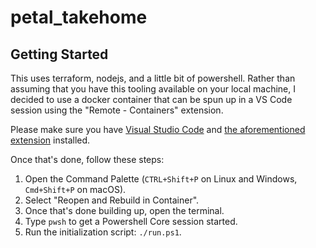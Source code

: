 # petal_takehome

## Getting Started ##
This uses terraform, nodejs, and a little bit of powershell.  Rather than assuming that you have this tooling available on your local machine, I decided to use a docker container that can be spun up in a VS Code session using the "Remote - Containers" extension.  

Please make sure you have [Visual Studio Code](https://code.visualstudio.com/) and [the aforementioned extension](https://marketplace.visualstudio.com/items?itemName=ms-vscode-remote.remote-containers) installed.

Once that's done, follow these steps:
1. Open the Command Palette (`CTRL+Shift+P` on Linux and Windows, `Cmd+Shift+P` on macOS).
1. Select "Reopen and Rebuild in Container".
1. Once that's done building up, open the terminal.
1. Type `pwsh` to get a Powershell Core session started.
1. Run the initialization script: `./run.ps1`.